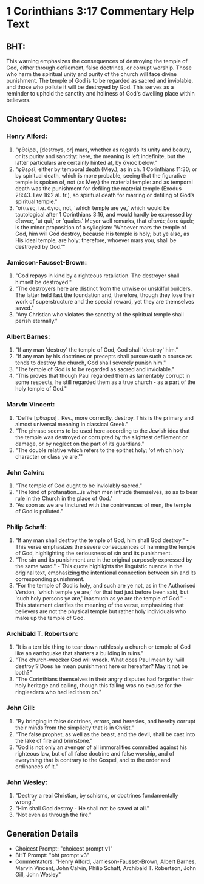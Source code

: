# 1 Corinthians 3:17 Commentary Help Text

## BHT:
This warning emphasizes the consequences of destroying the temple of God, either through defilement, false doctrines, or corrupt worship. Those who harm the spiritual unity and purity of the church will face divine punishment. The temple of God is to be regarded as sacred and inviolable, and those who pollute it will be destroyed by God. This serves as a reminder to uphold the sanctity and holiness of God's dwelling place within believers.

## Choicest Commentary Quotes:
### Henry Alford:
1. "φθείρει, [destroys, or] mars, whether as regards its unity and beauty, or its purity and sanctity: here, the meaning is left indefinite, but the latter particulars are certainly hinted at, by ἅγιος below."
2. "φθερεῖ, either by temporal death (Mey.), as in ch. 1 Corinthians 11:30; or by spiritual death, which is more probable, seeing that the figurative temple is spoken of, not (as Mey.) the material temple: and as temporal death was the punishment for defiling the material temple (Exodus 28:43. Lev 16:2 al. fr.), so spiritual death for marring or defiling of God’s spiritual temple."
3. "οἵτινες, i.e. ἅγιοι, not, 'which temple are ye,' which would be tautological after 1 Corinthians 3:16, and would hardly be expressed by οἵτινες, 'ut qui,' or 'quales.' Meyer well remarks, that οἵτινές ἐστε ὑμεῖς is the minor proposition of a syllogism: 'Whoever mars the temple of God, him will God destroy, because His temple is holy; but ye also, as His ideal temple, are holy: therefore, whoever mars you, shall be destroyed by God.'"

### Jamieson-Fausset-Brown:
1. "God repays in kind by a righteous retaliation. The destroyer shall himself be destroyed."
2. "The destroyers here are distinct from the unwise or unskilful builders. The latter held fast the foundation and, therefore, though they lose their work of superstructure and the special reward, yet they are themselves saved."
3. "Any Christian who violates the sanctity of the spiritual temple shall perish eternally."

### Albert Barnes:
1. "If any man 'destroy' the temple of God, God shall 'destroy' him." 
2. "If any man by his doctrines or precepts shall pursue such a course as tends to destroy the church, God shall severely punish him."
3. "The temple of God is to be regarded as sacred and inviolable."
4. "This proves that though Paul regarded them as lamentably corrupt in some respects, he still regarded them as a true church - as a part of the holy temple of God."

### Marvin Vincent:
1. "Defile [φθειρει] . Rev., more correctly, destroy. This is the primary and almost universal meaning in classical Greek."
2. "The phrase seems to be used here according to the Jewish idea that the temple was destroyed or corrupted by the slightest defilement or damage, or by neglect on the part of its guardians."
3. "The double relative which refers to the epithet holy; 'of which holy character or class ye are.'"

### John Calvin:
1. "The temple of God ought to be inviolably sacred."
2. "The kind of profanation...is when men intrude themselves, so as to bear rule in the Church in the place of God."
3. "As soon as we are tinctured with the contrivances of men, the temple of God is polluted."

### Philip Schaff:
1. "If any man shall destroy the temple of God, him shall God destroy." - This verse emphasizes the severe consequences of harming the temple of God, highlighting the seriousness of sin and its punishment.
2. "The sin and its punishment are in the original purposely expressed by the same word." - This quote highlights the linguistic nuance in the original text, emphasizing the intentional connection between sin and its corresponding punishment.
3. "For the temple of God is holy, and such are ye not, as in the Authorised Version, 'which temple ye are;' for that had just before been said, but 'such holy persons ye are,' inasmuch as ye are the temple of God." - This statement clarifies the meaning of the verse, emphasizing that believers are not the physical temple but rather holy individuals who make up the temple of God.

### Archibald T. Robertson:
1. "It is a terrible thing to tear down ruthlessly a church or temple of God like an earthquake that shatters a building in ruins."
2. "The church-wrecker God will wreck. What does Paul mean by 'will destroy'? Does he mean punishment here or hereafter? May it not be both?"
3. "The Corinthians themselves in their angry disputes had forgotten their holy heritage and calling, though this failing was no excuse for the ringleaders who had led them on."

### John Gill:
1. "By bringing in false doctrines, errors, and heresies, and hereby corrupt their minds from the simplicity that is in Christ."
2. "The false prophet, as well as the beast, and the devil, shall be cast into the lake of fire and brimstone."
3. "God is not only an avenger of all immoralities committed against his righteous law, but of all false doctrine and false worship, and of everything that is contrary to the Gospel, and to the order and ordinances of it."

### John Wesley:
1. "Destroy a real Christian, by schisms, or doctrines fundamentally wrong."
2. "Him shall God destroy - He shall not be saved at all."
3. "Not even as through the fire."


## Generation Details
- Choicest Prompt: "choicest prompt v1"
- BHT Prompt: "bht prompt v3"
- Commentators: "Henry Alford, Jamieson-Fausset-Brown, Albert Barnes, Marvin Vincent, John Calvin, Philip Schaff, Archibald T. Robertson, John Gill, John Wesley"
